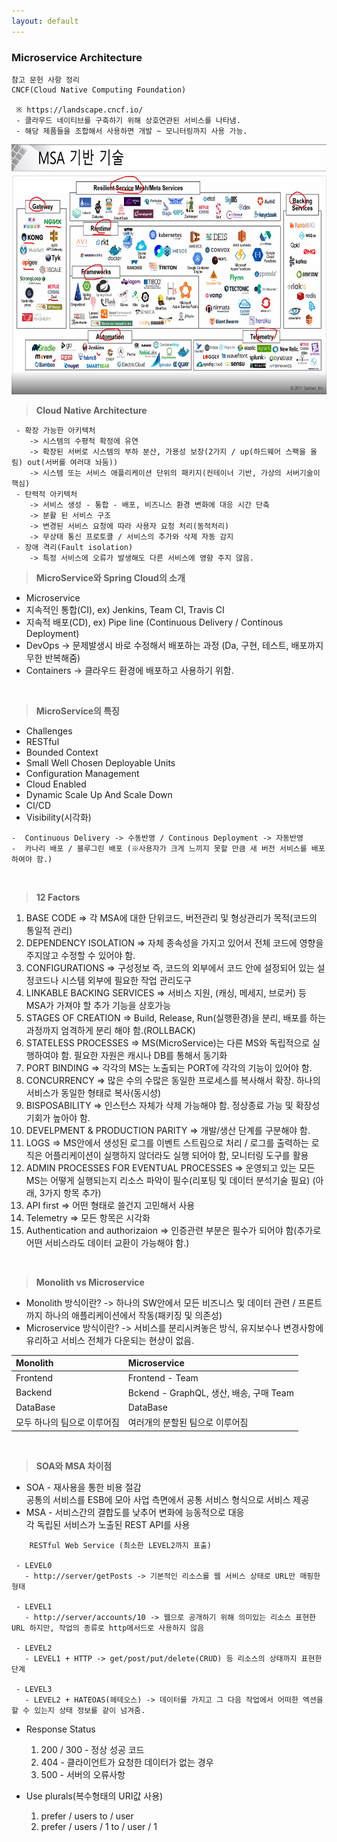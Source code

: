 ```yaml
---
layout: default
---
```


### **Microservice Architecture**

```
참고 문헌 사항 정리
CNCF(Cloud Native Computing Foundation)

 ※ https://landscape.cncf.io/
 - 클라우드 네이티브를 구축하기 위해 상호연관된 서비스를 나타냄.
 - 해당 제품들을 조합해서 사용하면 개발 ~ 모니터링까지 사용 가능.

```
<p><img src="/assets/img/msaImplementList.png" alt="msa" height="400x" width="900px"></p>

>**Cloud Native Architecture**

```
 - 확장 가능한 아키텍처
    -> 시스템의 수평적 확정에 유연
    -> 확장된 서버로 시스템의 부하 분산, 가용성 보장(2가지 / up(하드웨어 스팩을 올림) out(서버를 여러대 놔둠))
    -> 시스템 또는 서비스 애플리케이션 단위의 패키지(컨테이너 기반, 가상의 서버기술이 핵심)
 - 탄력적 아키텍처
    -> 서비스 생성 - 통합 - 배포, 비즈니스 환경 변화에 대응 시간 단축
    -> 분활 된 서비스 구조
    -> 변경된 서비스 요청에 따라 사용자 요청 처리(동적처리)
    -> 무상태 통신 프로토콜 / 서비스의 추가와 삭제 자동 감지
 - 장애 격리(Fault isolation)
    -> 특정 서비스에 오류가 발생해도 다른 서비스에 영향 주지 않음.
```


>**MicroService와 Spring Cloud의 소개**
 - Microservice
 - 지속적인 통합(CI), ex) Jenkins, Team CI, Travis CI
 - 지속적 배포(CD), ex) Pipe line (Continuous Delivery / Continous Deployment)
 - DevOps -> 문제발생시 바로 수정해서 배포하는 과정 (Da, 구현, 테스트, 배포까지 무한 반복해줌) 
 - Containers -> 클라우드 환경에 배포하고 사용하기 위함.

<br/>

>**MicroService의 특징**
 - Challenges
 - RESTful
 - Bounded Context
 - Small Well Chosen Deployable Units
 - Configuration Management
 - Cloud Enabled
 - Dynamic Scale Up And Scale Down
 - CI/CD
 - Visibility(시각화)

```
-  Continuous Delivery -> 수동반영 / Continous Deployment -> 자동반영
-  카나리 배포 / 블루그린 배포 (※사용자가 크게 느끼지 못할 만큼 새 버전 서비스를 배포하여야 함.)
```

<br/>

>**12 Factors**

 1. BASE CODE => 각 MSA에 대한 단위코드, 버전관리 및 형상관리가 목적(코드의 통일적 관리)
 2. DEPENDENCY ISOLATION => 자체 종속성을 가지고 있어서 전체 코드에 영향을 주지않고 수정할 수 있어야 함.
 3. CONFIGURATIONS => 구성정보 즉, 코드의 외부에서 코드 안에 설정되어 있는 설정코드나 시스템 외부에 필요한 작업 관리도구
 4. LINKABLE BACKING SERVICES => 서비스 지원, (캐싱, 메세지, 브로커) 등 MSA가 가져야 할 추가 기능을 상호가능
 5. STAGES OF CREATION => Build, Release, Run(실행환경)을 분리, 배포를 하는 과정까지 엄격하게 분리 해야 함.(ROLLBACK)
 6. STATELESS PROCESSES => MS(MicroService)는 다른 MS와 독립적으로 실행하여야 함. 필요한 자원은 캐시나 DB를 통해서 동기화
 7. PORT BINDING => 각각의 MS는 노출되는 PORT에 각각의 기능이 있어야 함.
 8. CONCURRENCY => 많은 수의 수많은 동일한 프로세스를 복사해서 확장. 하나의 서비스가 동일한 형태로 복사(동시성)
 9. BISPOSABILITY => 인스턴스 자체가 삭제 가능해야 함. 정상종료 가능 및 확장성 기회가 높아야 함.
 10. DEVELPMENT & PRODUCTION PARITY => 개발/생산 단계를 구분해야 함.
 11. LOGS => MS안에서 생성된 로그를 이벤트 스트림으로 처리 / 로그를 출력하는 로직은 어플리케이션이 실행하지 않더라도 실행 되어야 함, 모니터링 도구를 활용
 12. ADMIN PROCESSES FOR EVENTUAL PROCESSES => 운영되고 있는 모든 MS는 어떻게 실행되는지 리소스 파악이 필수(리포팅 및 데이터 분석기술 필요)
 (아래, 3가지 항목 추가)
 13. API first => 어떤 형태로 쓸건지 고민해서 사용
 14. Telemetry => 모든 항목은 시각화
 15. Authentication and authorizaion => 인증관련 부분은 필수가 되어야 함(추가로 어떤 서비스라도 데이터 교환이 가능해야 함.)

<br/>

 >**Monolith vs Microservice**
  - Monolith 방식이란?
    -> 하나의 SW안에서 모든 비즈니스 및 데이터 관련 / 프론트까지 하나의 애플리케이션에서 작동(패키징 및 의존성)
  - Microservice 방식이란?
    -> 서비스를 분리시켜놓은 방식, 유지보수나 변경사항에 유리하고 서비스 전체가 다운되는 현상이 없음.

| Monolith                  | Microservice               |
|:--------------------------|:---------------------------|
| Frontend                  | Frontend - Team            |
| Backend                   | Bckend   - GraphQL, 생산, 배송, 구매 Team|
| DataBase                  | DataBase                   |
| 모두 하나의 팀으로 이루어짐| 여러개의 분할된 팀으로 이루어짐|

<br/>

 >**SOA와 MSA 차이점**

  - SOA - 재사용을 통한 비용 절감<br/>
          공통의 서비스를 ESB에 모아 사업 측면에서 공통 서비스 형식으로 서비스 제공
  - MSA - 서비스간의 결합도를 낮추어 변화에 능동적으로 대응<br/>
          각 독립된 서비스가 노출된 REST API를 사용

```
    RESTful Web Service (최소한 LEVEL2까지 표출)

 - LEVEL0
   - http://server/getPosts -> 기본적인 리소스를 웹 서비스 상태로 URL만 매핑한 형태

 - LEVEL1
   - http://server/accounts/10 -> 웹으로 공개하기 위해 의미있는 리소스 표현한 URL 하지만, 작업의 종류로 http메서드로 사용하지 않음

 - LEVEL2
   - LEVEL1 + HTTP -> get/post/put/delete(CRUD) 등 리소스의 상태까지 표현한 단계  
   
 - LEVEL3
   - LEVEL2 + HATEOAS(헤테오스) -> 데이터를 가지고 그 다음 작업에서 어떠한 엑션을 할 수 있는지 상태 정보를 같이 넘겨줌.
```

 - Response Status
    1. 200 / 300 - 정상 성공 코드
    2. 404 - 클라이언트가 요청한 데이터가 없는 경우
    3. 500 - 서버의 오류사항

 - Use plurals(복수형태의 URI값 사용)
    1. prefer / users to / user
    2. prefer / users / 1 to / user / 1


